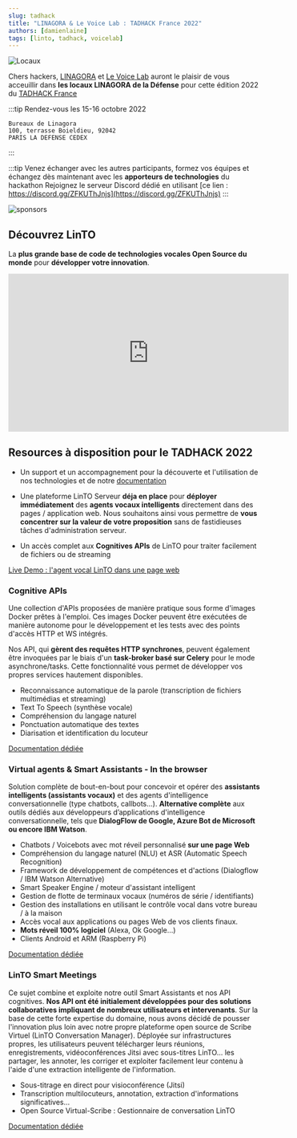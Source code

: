```yaml
---
slug: tadhack
title: "LINAGORA & Le Voice Lab : TADHACK France 2022"
authors: [damienlaine]
tags: [linto, tadhack, voicelab]
---
```


![Locaux](./france.png)

Chers hackers, [LINAGORA](https://www.linagora.com) et [Le Voice Lab](http://www.levoicelab.org/) auront le plaisir de vous acceuillir dans **les locaux LINAGORA de la Défense** pour cette édition 2022 du [TADHACK France](https://tadhack.com/2022/global/tadhack-global-france/)

:::tip Rendez-vous les 15-16 octobre 2022
```
Bureaux de Linagora
100, terrasse Boieldieu, 92042
PARIS LA DEFENSE CEDEX
```
:::

:::tip Venez échanger avec les autres participants, formez vos équipes et échangez dès maintenant avec les **apporteurs de technologies** du hackathon
Rejoignez le serveur Discord dédié en utilisant [ce lien : https://discord.gg/ZFKUThJnjs](https://discord.gg/ZFKUThJnjs)
:::

![sponsors](./sponsors.png)


## Découvrez LinTO

La **plus grande base de code de technologies vocales Open Source du monde** pour **développer votre innovation**.

<iframe width="560" height="315" src="https://www.youtube.com/embed/AmeaZXFtsLY" title="YouTube video player" frameborder="0" allow="accelerometer; autoplay; clipboard-write; encrypted-media; gyroscope; picture-in-picture" allowfullscreen></iframe>

## Resources à disposition pour le TADHACK 2022

- Un support et un accompagnement pour la découverte et l'utilisation de nos technologies et de notre [documentation](/docs/developpers)

- Une plateforme LinTO Serveur **déja en place** pour **déployer immédiatement** des **agents vocaux intelligents** directement dans des pages / application web. Nous souhaitons ainsi vous permettre de **vous concentrer sur la valeur de votre proposition** sans de fastidieuses tâches d'administration serveur.

- Un accès complet aux **Cognitives APIs** de LinTO pour traiter facilement de fichiers ou de streaming


[Live Demo : l'agent vocal LinTO dans une page web](https://linagora.com/fr/produits/linto/) 


### Cognitive APIs

Une collection d'APIs proposées de manière pratique sous forme d'images Docker prêtes à l'emploi. Ces images Docker peuvent être exécutées de manière autonome pour le développement et les tests avec des points d'accès HTTP et WS intégrés.

Nos API, qui **gèrent des requêtes HTTP synchrones**, peuvent également être invoquées par le biais d'un **task-broker basé sur Celery** pour le mode asynchrone/tasks. Cette fonctionnalité vous permet de développer vos propres services hautement disponibles.

- Reconnaissance automatique de la parole (transcription de fichiers multimédias et streaming)
- Text To Speech (synthèse vocale)
- Compréhension du langage naturel
- Ponctuation automatique des textes
- Diarisation et identification du locuteur

[Documentation dédiée](/docs/developpers/apis)


### Virtual agents & Smart Assistants - In the browser

Solution complète de bout-en-bout pour concevoir et opérer des **assistants intelligents (assistants vocaux)** et des agents d'intelligence conversationnelle (type chatbots, callbots...). **Alternative complète** aux outils dédiés aux développeurs d’applications d'intelligence conversationnelle, tels que **DialogFlow de Google, Azure Bot de Microsoft ou encore IBM Watson**.

- Chatbots / Voicebots avec mot réveil personnalisé **sur une page Web**
- Compréhension du langage naturel (NLU) et ASR (Automatic Speech Recognition)
- Framework de développement de compétences et d'actions (Dialogflow / IBM Watson Alternative)
- Smart Speaker Engine / moteur d'assistant intelligent
- Gestion de flotte de terminaux vocaux (numéros de série / identifiants)
- Gestion des installations en utilisant le contrôle vocal dans votre bureau / à la maison
- Accès vocal aux applications ou pages Web de vos clients finaux.
- **Mots réveil 100% logiciel** (Alexa, Ok Google...)
- Clients Android et ARM (Raspberry Pi)

[Documentation dédiée](/docs/developpers/agent)

### LinTO Smart Meetings

Ce sujet combine et exploite notre outil Smart Assistants et nos API cognitives. **Nos API ont été initialement développées pour des solutions collaboratives impliquant de nombreux utilisateurs et intervenants**. Sur la base de cette forte expertise du domaine, nous avons décidé de pousser l'innovation plus loin avec notre propre plateforme open source de Scribe Virtuel (LinTO Conversation Manager). Déployée sur infrastructures propres, les utilisateurs peuvent télécharger leurs réunions, enregistrements, vidéoconférences Jitsi avec sous-titres LinTO... les partager, les annoter, les corriger et exploiter facilement leur contenu à l'aide d'une extraction intelligente de l'information.

- Sous-titrage en direct pour visioconférence (Jitsi)
- Transcription multilocuteurs, annotation, extraction d'informations significatives...
- Open Source Virtual-Scribe : Gestionnaire de conversation LinTO

[Documentation dédiée](/docs/developpers/meeting)